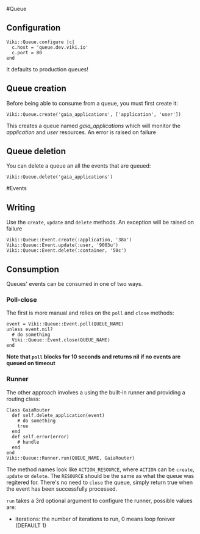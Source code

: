 #Queue
## Configuration
    Viki::Queue.configure |c|
      c.host = 'queue.dev.viki.io'
      c.port = 80
    end
It defaults to production queues!

## Queue creation
Before being able to consume from a queue, you must first create it:

    Viki::Queue.create('gaia_applications', ['application', 'user'])

This creates a queue named *gaia_applications* which will monitor the *application* and *user* resources. An error is raised on failure

## Queue deletion
You can delete a queue an all the events that are queued:

    Viki::Queue.delete('gaia_applications')

#Events
## Writing
Use the `create`, `update` and `delete` methods. An exception will be raised on failure

    Viki::Queue::Event.create(:application, '38a')
    Viki::Queue::Event.update(:user, '9003u')
    Viki::Queue::Event.delete(:container, '50c')

## Consumption
Queues' events can be consumed in one of two ways.

### Poll-close
The first is more manual and relies on the `poll` and `close` methods:

    event = Viki::Queue::Event.poll(QUEUE_NAME)
    unless event.nil?
      # do something
      Viki::Queue::Event.close(QUEUE_NAME)
    end

**Note that `poll` blocks for 10 seconds and returns nil if no events are queued on timeout**

### Runner
The other approach involves a using the built-in runner and providing a routing class:

    Class GaiaRouter
      def self.delete_application(event)
        # do something
        true
      end
      def self.error(error)
        # handle
      end
    end
    Viki::Queue::Runner.run(QUEUE_NAME, GaiaRouter)

The method names look like `ACTION_RESOURCE`, where `ACTION` can be `create`, `update` or `delete`. The `RESOURCE` should be the same as what the queue was regitered for. There's no need to `close` the queue, simply return true when the event has been successfully processed.

`run` takes a 3rd optional argument to configure the runner, possible values are:

* iterations: the number of iterations to run, 0 means loop forever (DEFAULT 1)